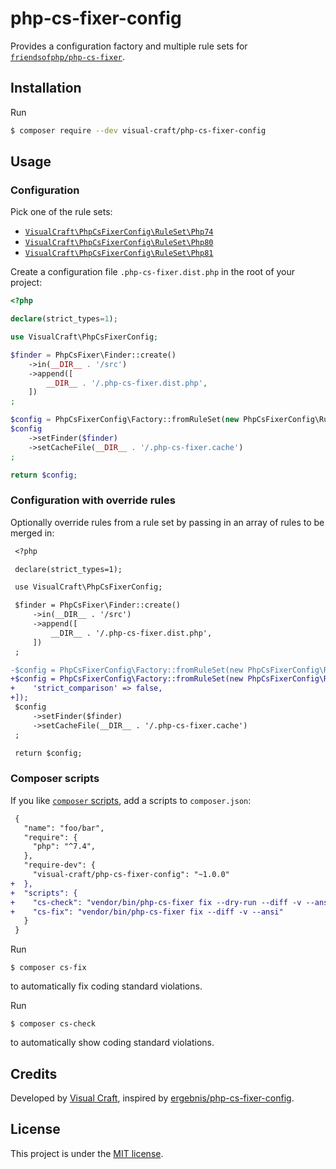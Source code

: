 # php-cs-fixer-config
Provides a configuration factory and multiple rule sets for [`friendsofphp/php-cs-fixer`](http://github.com/FriendsOfPHP/PHP-CS-Fixer).

## Installation

Run

```sh
$ composer require --dev visual-craft/php-cs-fixer-config
```

## Usage

### Configuration

Pick one of the rule sets:

* [`VisualCraft\PhpCsFixerConfig\RuleSet\Php74`](src/RuleSet/Php74.php)
* [`VisualCraft\PhpCsFixerConfig\RuleSet\Php80`](src/RuleSet/Php80.php)
* [`VisualCraft\PhpCsFixerConfig\RuleSet\Php81`](src/RuleSet/Php81.php)

Create a configuration file `.php-cs-fixer.dist.php` in the root of your project:

```php
<?php

declare(strict_types=1);

use VisualCraft\PhpCsFixerConfig;

$finder = PhpCsFixer\Finder::create()
    ->in(__DIR__ . '/src')
    ->append([
        __DIR__ . '/.php-cs-fixer.dist.php',
    ])
;

$config = PhpCsFixerConfig\Factory::fromRuleSet(new PhpCsFixerConfig\RuleSet\Php74());
$config
    ->setFinder($finder)
    ->setCacheFile(__DIR__ . '/.php-cs-fixer.cache')
;

return $config;


```

### Configuration with override rules

Optionally override rules from a rule set by passing in an array of rules to be merged in:

```diff
 <?php

 declare(strict_types=1);

 use VisualCraft\PhpCsFixerConfig;

 $finder = PhpCsFixer\Finder::create()
     ->in(__DIR__ . '/src')
     ->append([
         __DIR__ . '/.php-cs-fixer.dist.php',
     ])
 ;

-$config = PhpCsFixerConfig\Factory::fromRuleSet(new PhpCsFixerConfig\RuleSet\Php74());
+$config = PhpCsFixerConfig\Factory::fromRuleSet(new PhpCsFixerConfig\RuleSet\Php74(), [
+    'strict_comparison' => false,
+]);
 $config
     ->setFinder($finder)
     ->setCacheFile(__DIR__ . '/.php-cs-fixer.cache')
 ;

 return $config;

```

### Composer scripts

If you like [`composer` scripts](https://getcomposer.org/doc/articles/scripts.md), add a scripts to `composer.json`:

```diff
 {
   "name": "foo/bar",
   "require": {
     "php": "^7.4",
   },
   "require-dev": {
     "visual-craft/php-cs-fixer-config": "~1.0.0"
+  },
+  "scripts": {
+    "cs-check": "vendor/bin/php-cs-fixer fix --dry-run --diff -v --ansi",
+    "cs-fix": "vendor/bin/php-cs-fixer fix --diff -v --ansi"
   }
 }
```

Run

```
$ composer cs-fix
```

to automatically fix coding standard violations.

Run

```
$ composer cs-check
```

to automatically show coding standard violations.

## Credits

Developed by [Visual Craft](https://www.visual-craft.com/), inspired by [ergebnis/php-cs-fixer-config](https://github.com/ergebnis/php-cs-fixer-config).

## License

This project is under the [MIT license](LICENSE).